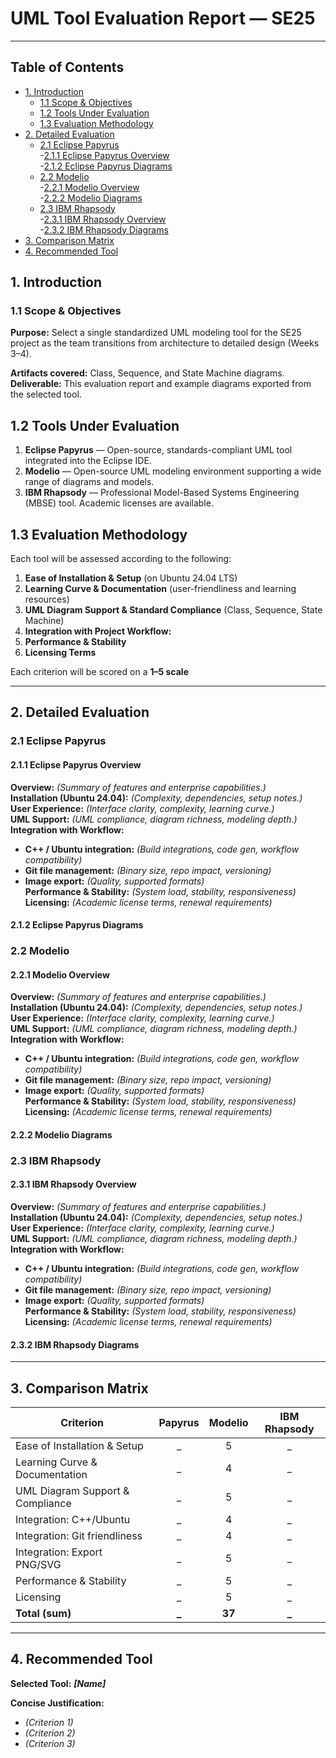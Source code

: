 # UML Tool Evaluation Report — SE25

---

## Table of Contents
- [1. Introduction](#1-introduction)
  - [1.1 Scope & Objectives](#11-scope--objectives)
  - [1.2 Tools Under Evaluation](#12-tools-under-evaluation)
  - [1.3 Evaluation Methodology](#13-evaluation-methodology)
- [2. Detailed Evaluation](#2-detailed-evaluation)  
  - [2.1 Eclipse Papyrus](#21-eclipse-papyrus)  
    -[2.1.1 Eclipse Papyrus Overview](#211-eclipse-papyrus-overview)  
    -[2.1.2 Eclipse Papyrus Diagrams](#212-eclipse-papyrus-diagrams)  
  - [2.2 Modelio](#22-modelio)   
    -[2.2.1 Modelio Overview](#221-modelio-overview)   
    -[2.2.2 Modelio Diagrams](#222-modelio-diagrams)   
  - [2.3 IBM Rhapsody](#23-ibm-rhapsody)   
    -[2.3.1 IBM Rhapsody Overview](#231-ibm-rhapsody-overview)      
    -[2.3.2 IBM Rhapsody Diagrams](#232-ibm-rhapsody-diagrams)    
- [3. Comparison Matrix](#3-comparison-matrix)
- [4. Recommended Tool](#4-recommended-tool) 


## 1. Introduction 

### 1.1 Scope & Objectives
**Purpose:** Select a single standardized UML modeling tool for the SE25 project as the team transitions from architecture to detailed design (Weeks 3–4).  

**Artifacts covered:** Class, Sequence, and State Machine diagrams.  
**Deliverable:** This evaluation report and example diagrams exported from the selected tool.  



## 1.2 Tools Under Evaluation
1. **Eclipse Papyrus** — Open-source, standards-compliant UML tool integrated into the Eclipse IDE.  
2. **Modelio** — Open-source UML modeling environment supporting a wide range of diagrams and models.  
3. **IBM Rhapsody** — Professional Model-Based Systems Engineering (MBSE) tool. Academic licenses are available.


## 1.3 Evaluation Methodology
Each tool will be assessed according to the following:

  1. **Ease of Installation & Setup** (on Ubuntu 24.04 LTS)  
  2. **Learning Curve & Documentation** (user-friendliness and learning resources)  
  3. **UML Diagram Support & Standard Compliance** (Class, Sequence, State Machine)  
  4. **Integration with Project Workflow:**
  5. **Performance & Stability**  
  6. **Licensing Terms**

Each criterion will be scored on a **1–5 scale**



--- 

## 2. Detailed Evaluation


### 2.1 Eclipse Papyrus  

#### 2.1.1 Eclipse Papyrus Overview   
**Overview:** _(Summary of features and enterprise capabilities.)_  
**Installation (Ubuntu 24.04):** _(Complexity, dependencies, setup notes.)_  
**User Experience:** _(Interface clarity, complexity, learning curve.)_  
**UML Support:** _(UML compliance, diagram richness, modeling depth.)_  
**Integration with Workflow:**  
- **C++ / Ubuntu integration:** _(Build integrations, code gen, workflow compatibility)_  
- **Git file management:** _(Binary size, repo impact, versioning)_  
- **Image export:** _(Quality, supported formats)_  
**Performance & Stability:** _(System load, stability, responsiveness)_  
**Licensing:** _(Academic license terms, renewal requirements)_ 


#### 2.1.2 Eclipse Papyrus Diagrams





### 2.2 Modelio
#### 2.2.1 Modelio Overview  
**Overview:** _(Summary of features and enterprise capabilities.)_  
**Installation (Ubuntu 24.04):** _(Complexity, dependencies, setup notes.)_  
**User Experience:** _(Interface clarity, complexity, learning curve.)_  
**UML Support:** _(UML compliance, diagram richness, modeling depth.)_  
**Integration with Workflow:**  
- **C++ / Ubuntu integration:** _(Build integrations, code gen, workflow compatibility)_  
- **Git file management:** _(Binary size, repo impact, versioning)_  
- **Image export:** _(Quality, supported formats)_  
**Performance & Stability:** _(System load, stability, responsiveness)_  
**Licensing:** _(Academic license terms, renewal requirements)_ 



#### 2.2.2 Modelio Diagrams  



        



### 2.3 IBM Rhapsody

#### 2.3.1 IBM Rhapsody Overview   
**Overview:** _(Summary of features and enterprise capabilities.)_  
**Installation (Ubuntu 24.04):** _(Complexity, dependencies, setup notes.)_  
**User Experience:** _(Interface clarity, complexity, learning curve.)_  
**UML Support:** _(UML compliance, diagram richness, modeling depth.)_  
**Integration with Workflow:**  
- **C++ / Ubuntu integration:** _(Build integrations, code gen, workflow compatibility)_  
- **Git file management:** _(Binary size, repo impact, versioning)_  
- **Image export:** _(Quality, supported formats)_  
**Performance & Stability:** _(System load, stability, responsiveness)_  
**Licensing:** _(Academic license terms, renewal requirements)_ 

#### 2.3.2 IBM Rhapsody Diagrams  

  
  
  
  

--- 

## 3. Comparison Matrix


| Criterion | Papyrus | Modelio | IBM Rhapsody |
|---|:--:|:--:|:--:|
| Ease of Installation & Setup | _ | 5 | _ |
| Learning Curve & Documentation | _ | 4 | _ |
| UML Diagram Support & Compliance | _ | 5 | _ |
| Integration: C++/Ubuntu | _ | 4 | _ |
| Integration: Git friendliness | _ | 4 | _ |
| Integration: Export PNG/SVG | _ | 5 | _ |
| Performance & Stability | _ | 5 | _ |
| Licensing | _ | 5 | _ |
| **Total (sum)** | **_** | **37** | **_** |





--- 

## 4. Recommended Tool

**Selected Tool:** **_[Name]_** 

**Concise Justification:**  
- _(Criterion 1)_  
- _(Criterion 2)_  
- _(Criterion 3)_  

